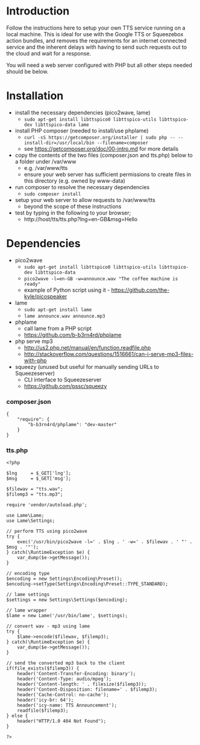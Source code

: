 # Introduction

Follow the instructions here to setup your own TTS service running on a local machine. This is ideal for use with the Google TTS or Squeezebox action bundles, and removes the requirements for an internet connected service and the inherent delays with having to send such requests out to the cloud and wait for a response.

You will need a web server configured with PHP but all other steps needed should be below.


# Installation

* install the necessary dependencies (pico2wave, lame)
  - `sudo apt-get install libttspico0 libttspico-utils libttspico-dev libttspico-data lame`
* install PHP composer (needed to install/use phplame)
  - `curl -sS https://getcomposer.org/installer | sudo php -- --install-dir=/usr/local/bin --filename=composer`
  - see https://getcomposer.org/doc/00-intro.md for more details
* copy the contents of the two files (composer.json and tts.php) below to a folder under /var/www
  - e.g. /var/www/tts
  - ensure your web server has sufficient permissions to create files in this directory (e.g. owned by www-data)
* run composer to resolve the necessary dependencies
  - `sudo composer install`
* setup your web server to allow requests to /var/www/tts
  - beyond the scope of these instructions
* test by typing in the following to your browser;
  - http://host/tts/tts.php?lng=en-GB&msg=Hello

# Dependencies

* pico2wave
  - `sudo apt-get install libttspico0 libttspico-utils libttspico-dev libttspico-data`
  - `pico2wave -l=en-GB -w=announce.wav "The coffee machine is ready"`
  - example of Python script using it - https://github.com/the-kyle/picospeaker
* lame
  - `sudo apt-get install lame`
  - `lame announce.wav announce.mp3`
* phplame
  - call lame from a PHP script
  - https://github.com/b-b3rn4rd/phplame
* php serve mp3
  - http://us2.php.net/manual/en/function.readfile.php
  - http://stackoverflow.com/questions/1516661/can-i-serve-mp3-files-with-php
* squeezy (unused but useful for manually sending URLs to Squeezeserver)
  - CLI interface to Squeezeserver
  - https://github.com/pssc/squeezy

### composer.json
```
{
    "require": {
        "b-b3rn4rd/phplame": "dev-master"
    }
}
```
### tts.php
```
<?php

$lng     = $_GET['lng'];
$msg     = $_GET['msg'];

$filewav = "tts.wav";
$filemp3 = "tts.mp3";

require 'vendor/autoload.php';

use Lame\Lame;
use Lame\Settings;

// perform TTS using pico2wave
try {
    exec('/usr/bin/pico2wave -l=' . $lng . ' -w=' . $filewav . ' "' . $msg . '"');
} catch(\RuntimeException $e) {
    var_dump($e->getMessage());
}

// encoding type
$encoding = new Settings\Encoding\Preset();
$encoding->setType(Settings\Encoding\Preset::TYPE_STANDARD);

// lame settings
$settings = new Settings\Settings($encoding);

// lame wrapper
$lame = new Lame('/usr/bin/lame', $settings);

// convert wav - mp3 using lame
try {
    $lame->encode($filewav, $filemp3);
} catch(\RuntimeException $e) {
    var_dump($e->getMessage());
}

// send the converted mp3 back to the client
if(file_exists($filemp3)) {
    header('Content-Transfer-Encoding: binary');
    header('Content-Type: audio/mpeg');
    header('Content-length: ' . filesize($filemp3));
    header('Content-Disposition: filename=' . $filemp3);
    header('Cache-Control: no-cache');
    header('icy-br: 64');
    header('icy-name: TTS Announcement');
    readfile($filemp3);
} else {
    header("HTTP/1.0 404 Not Found");
}

?>
```